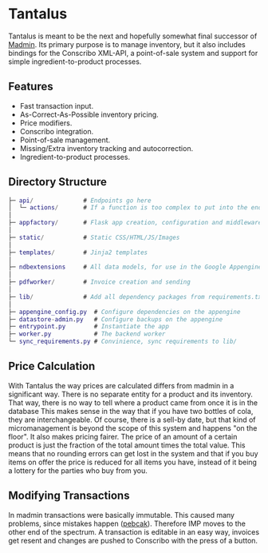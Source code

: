 # Tantalus

Tantalus is meant to be the next and hopefully somewhat final successor of [Madmin](https://github.com/davidv1992/madmin). 
Its primary purpose is to manage inventory, but it also includes bindings for the Conscribo XML-API, a point-of-sale system and
support for simple ingredient-to-product processes.

## Features

* Fast transaction input.
* As-Correct-As-Possible inventory pricing.
* Price modifiers.
* Conscribo integration.
* Point-of-sale management.
* Missing/Extra inventory tracking and autocorrection.
* Ingredient-to-product processes.

## Directory Structure

```GAP
├─ api/              # Endpoints go here
│  └─ actions/       # If a function is too complex to put into the endpoints it is put here to keep things tidy.
│
├─ appfactory/       # Flask app creation, configuration and middleware
│
├─ static/           # Static CSS/HTML/JS/Images
│
├─ templates/        # Jinja2 templates
│
├─ ndbextensions     # All data models, for use in the Google Appengine NDB
│
├─ pdfworker/        # Invoice creation and sending
│
├─ lib/              # Add all dependency packages from requirements.txt in here
│
├─ appengine_config.py  # Configure dependencies on the appengine
├─ datastore-admin.py   # Configure backups on the appengine
├─ entrypoint.py        # Instantiate the app
├─ worker.py            # The backend worker
└─ sync_requirements.py # Convinience, sync requirements to lib/

```

## Price Calculation

With Tantalus the way prices are calculated differs from madmin in a significant way. There is no separate entity for a product and its inventory. That way, there is no way to tell where a product came from once it is in the database
This makes sense in the way that if you have two bottles of cola, they are interchangeable. Of course, there is a sell-by date, but that kind of micromanagement is beyond the scope of this system and happens "on the floor".
It also makes pricing fairer. The price of an amount of a certain product is just the fraction of the total amount times the total value. This means that no rounding errors can get lost in the system and that if you buy
items on offer the price is reduced for all items you have, instead of it being a lottery for the parties who buy from you.

## Modifying Transactions

In madmin transactions were basically immutable. This caused many problems, since mistakes happen ([pebcak](https://en.wiktionary.org/wiki/PEBCAK)). Therefore IMP moves to the other end of the spectrum. A transaction is editable
in an easy way, invoices get resent and changes are pushed to Conscribo with the press of a button.